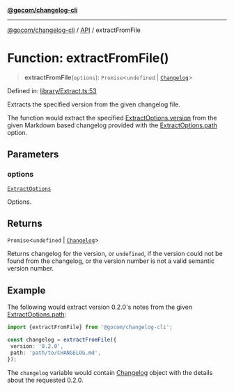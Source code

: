 [**@gocom/changelog-cli**](../README.md)

***

[@gocom/changelog-cli](../README.md) / [API](../Public/API.md) / extractFromFile

# Function: extractFromFile()

> **extractFromFile**(`options`): `Promise`\<`undefined` \| [`Changelog`](https://github.com/gocom/changelog)\>

Defined in: [library/Extract.ts:53](https://github.com/gocom/changelog-cli/blob/a1f8fb6ed86b8e95e5ac513f134dc91e5ab7de3d/src/library/Extract.ts#L53)

Extracts the specified version from the given changelog file.

The function would extract the specified [ExtractOptions.version](../Options/API.ExtractOptions.md#version) from the given Markdown based
changelog provided with the [ExtractOptions.path](../Options/API.ExtractOptions.md#path) option.

## Parameters

### options

[`ExtractOptions`](../Options/API.ExtractOptions.md)

Options.

## Returns

`Promise`\<`undefined` \| [`Changelog`](https://github.com/gocom/changelog)\>

Returns changelog for the version, or `undefined`, if the version could not
be found from the changelog, or the version number is not a valid semantic version number.

## Example

The following would extract version 0.2.0's notes from the given [ExtractOptions.path](../Options/API.ExtractOptions.md#path):
```ts
import {extractFromFile} from '@gocom/changelog-cli';

const changelog = extractFromFile({
 version: '0.2.0',
 path: 'path/to/CHANGELOG.md',
});
```
The `changelog` variable would contain [Changelog](https://github.com/gocom/changelog) object with the details about the requested 0.2.0.
